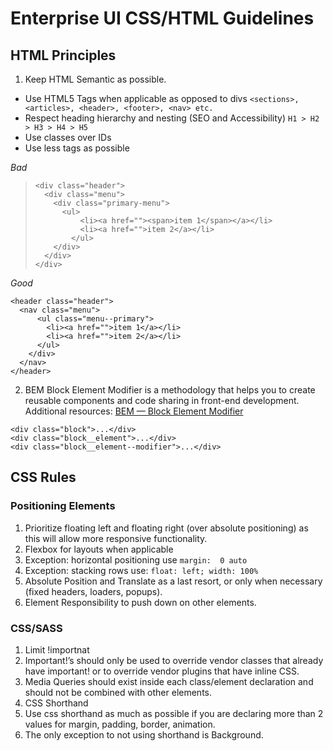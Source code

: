 # Enterprise UI CSS/HTML Guidelines
## HTML Principles
1. Keep HTML Semantic as possible.
  * Use HTML5 Tags when applicable as opposed to divs `<sections>, <articles>, <header>, <footer>, <nav> etc.`
  * Respect heading hierarchy and nesting (SEO and Accessibility)
  `H1 > H2 > H3 > H4 > H5`
  * Use classes over IDs
  * Use less tags as possible

*Bad*
> ```
> <div class="header">
>   <div class="menu">
>     <div class="primary-menu">
>       <ul>
>           <li><a href=""><span>item 1</span></a></li>
>           <li><a href="">item 2</a></li>
>         </ul>
>     </div>
>   </div>
> </div>
> 
> ```

*Good*
```
<header class="header">
  <nav class="menu">
      <ul class="menu--primary">
        <li><a href="">item 1</a></li>
        <li><a href="">item 2</a></li>
      </ul>
    </div>
  </nav>
</header>
```

2. BEM
Block Element Modifier is a methodology that helps you to create reusable components and code sharing in front-end development.
Additional resources: [BEM — Block Element Modifier](http://getbem.com/naming/)

```
<div class="block">...</div>
<div class="block__element">...</div>
<div class="block__element--modifier">...</div>
```

## CSS Rules

### Positioning Elements
1. Prioritize floating left and floating right (over absolute positioning) as this will allow more responsive functionality. 
2. Flexbox for layouts when applicable
  1. Exception: horizontal positioning use `margin:  0 auto`
  2. Exception: stacking rows use: `float: left; width: 100%`
3. Absolute Position and Translate as a last resort, or only when necessary (fixed headers, loaders, popups). 
4. Element Responsibility to push down on other elements. 

### CSS/SASS
1. Limit !importnat
  1. Important!’s should only be used to override vendor classes that already have important! or to override vendor plugins that have inline CSS. 
2. Media Queries should exist inside each class/element declaration and should not be combined with other elements. 
3. CSS Shorthand
  1. Use css shorthand as much as possible if you are declaring more than 2 values for margin, padding, border, animation.
  2. The only exception to not using shorthand is Background. 




